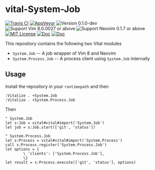 vital-System-Job
==============================================================================
[![Travis CI](https://img.shields.io/travis/lambdalisue/vital-System-Job/master.svg?style=flat-square&label=Travis%20CI)](https://travis-ci.org/lambdalisue/vital-System-Job)
[![AppVeyor](https://img.shields.io/appveyor/ci/lambdalisue/vital-System-Job/master.svg?style=flat-square&label=AppVeyor)](https://ci.appveyor.com/project/lambdalisue/vital-System-Job/branch/master)
![Version 0.1.0-dev](https://img.shields.io/badge/version-0.1.0--dev-yellow.svg?style=flat-square)
![Support Vim 8.0.0027 or above](https://img.shields.io/badge/support-Vim%208.0.0027%20or%20above-yellowgreen.svg?style=flat-square)
![Support Neovim 0.1.7 or above](https://img.shields.io/badge/support-Neovim%200.1.7%20or%20above-yellowgreen.svg?style=flat-square)
[![MIT License](https://img.shields.io/badge/license-MIT-blue.svg?style=flat-square)](LICENSE.md)
[![Doc](https://img.shields.io/badge/doc-%3Ah%20System.Job-orange.svg?style=flat-square)](doc/Vital/System/Job.txt)
[![Doc](https://img.shields.io/badge/doc-%3Ah%20System.Process.Job-orange.svg?style=flat-square)](doc/Vital/System/Process/Job.txt)

This repository contains the following two Vital modules

- `System.Job` -- A job wrapper of Vim 8 and Neovim
- `System.Process.Job` -- A process client using `System.Job` internally


Usage
-------------------------------------------------------------------------------

Install the repository in your `runtimepath` and then

```vim
:Vitalize . +System.Job
:Vitalize . +System.Process.Job
```

Then

```vim
" System.Job
let s:Job = vital#vital#import('System.Job')
let job = s:Job.start(['git', 'status'])

" System.Process.Job
let s:Process = vital#vital#import('System.Process')
call s:Process.register('System.Process.Job')
let options = {
        \ 'clients': ['System.Process.Job'],
        \}
let result = s:Process.execute(['git', 'status'], options)
```
